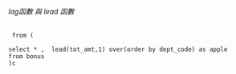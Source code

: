 ######  lag函數 與 lead 函數


```select c.* ,
 from (

select * ,  lead(tot_amt,1) over(order by dept_code) as apple 
from bonus 
)c
````
